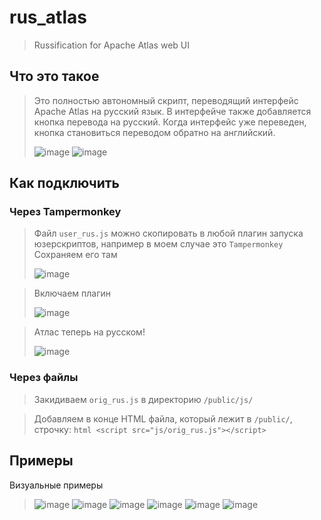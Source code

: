 # rus_atlas
>Russification for Apache Atlas web UI
>
>

## Что это такое

> Это полностью автономный скрипт, переводящий интерфейс Apache Atlas на русский язык. 
> В интерфейче также добавляется кнопка перевода на русский. 
> Когда интерфейс уже переведен, кнопка становиться переводом обратно на английский.
> 
> ![image](https://user-images.githubusercontent.com/62176228/124103349-dd0d7500-da69-11eb-9d43-bfd586a14513.png) ![image](https://user-images.githubusercontent.com/62176228/124103447-f4e4f900-da69-11eb-82c8-a8123bdfba91.png)
>
>

## Как подключить


### Через Tampermonkey
> Файл `user_rus.js` можно скопировать в любой плагин запуска юзерскриптов, например в моем случае это `Tampermonkey`
> Сохраняем его там
> 
> ![image](https://user-images.githubusercontent.com/62176228/124102762-5193e400-da69-11eb-925d-677fe41d0a88.png)

> Включаем плагин
> 
> ![image](https://user-images.githubusercontent.com/62176228/124102890-6e301c00-da69-11eb-985f-635690bb1c36.png)

> Атлас теперь на русском!
> 
> ![image](https://user-images.githubusercontent.com/62176228/124102985-84d67300-da69-11eb-8aa1-8930a99d8c50.png)

### Через файлы
> Закидиваем `orig_rus.js` в директорию `/public/js/` 

> Добавляем в конце HTML файла, который лежит в `/public/`, строчку: ```html <script src="js/orig_rus.js"></script>```


## Примеры
Визуальные примеры
> ![image](https://user-images.githubusercontent.com/62176228/124117049-544a0580-da78-11eb-9acb-e0c4206fd629.png) ![image](https://user-images.githubusercontent.com/62176228/124117082-5d3ad700-da78-11eb-9ae7-a004ab00a6d7.png)
> ![image](https://user-images.githubusercontent.com/62176228/124117123-6af05c80-da78-11eb-81ea-27f397348997.png) ![image](https://user-images.githubusercontent.com/62176228/124117143-6f1c7a00-da78-11eb-92ae-3da01f176dd2.png)
> ![image](https://user-images.githubusercontent.com/62176228/124117177-780d4b80-da78-11eb-8342-f82dd51a342c.png) ![image](https://user-images.githubusercontent.com/62176228/124117194-7d6a9600-da78-11eb-9eaf-ff5bb4bcfccb.png)





